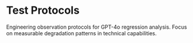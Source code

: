 # Test Protocols
Engineering observation protocols for GPT-4o regression analysis.
Focus on measurable degradation patterns in technical capabilities.
